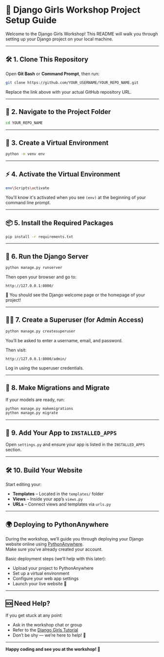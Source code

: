 # 🧡 Django Girls Workshop Project Setup Guide


Welcome to the Django Girls Workshop! This README will walk you through setting up your Django project on your local machine.

---

## 🛠️ 1. Clone This Repository

Open **Git Bash** or **Command Prompt**, then run:

```bash
git clone https://github.com/YOUR_USERNAME/YOUR_REPO_NAME.git
```

Replace the link above with your actual GitHub repository URL.

---

## 📁 2. Navigate to the Project Folder

```bash
cd YOUR_REPO_NAME
```

---

## 🌱 3. Create a Virtual Environment

```bash
python -m venv env
```

---

## ⚡ 4. Activate the Virtual Environment

```bash
env\Scripts\activate
```

You'll know it's activated when you see `(env)` at the beginning of your command line prompt.

---

## 📦 5. Install the Required Packages

```bash
pip install -r requirements.txt
```

---

## 🚀 6. Run the Django Server

```bash
python manage.py runserver
```

Then open your browser and go to:

```
http://127.0.0.1:8000/
```

🎉 You should see the Django welcome page or the homepage of your project!

---

## 🧑‍💻 7. Create a Superuser (for Admin Access)

```bash
python manage.py createsuperuser
```

You’ll be asked to enter a username, email, and password.

Then visit:

```
http://127.0.0.1:8000/admin/
```

Log in using the superuser credentials.

---

## 🔧 8. Make Migrations and Migrate

If your models are ready, run:

```bash
python manage.py makemigrations
python manage.py migrate
```

---

## 🧩 9. Add Your App to `INSTALLED_APPS`

Open `settings.py` and ensure your app is listed in the `INSTALLED_APPS` section.

---

## 🛠️ 10. Build Your Website

Start editing your:

- **Templates** – Located in the `templates/` folder  
- **Views** – Inside your app’s `views.py`  
- **URLs** – Connect views and templates via `urls.py`  

---

## 🌍 Deploying to PythonAnywhere

During the workshop, we’ll guide you through deploying your Django website online using [PythonAnywhere](https://www.pythonanywhere.com/).  
Make sure you’ve already created your account.

Basic deployment steps (we’ll help with this later):

- Upload your project to PythonAnywhere  
- Set up a virtual environment  
- Configure your web app settings  
- Launch your live website 🎉

---

## 🆘 Need Help?

If you get stuck at any point:

- Ask in the workshop chat or group  
- Refer to the [Django Girls Tutorial](https://tutorial.djangogirls.org/)  
- Don’t be shy — we’re here to help! 💪

---

**Happy coding and see you at the workshop! 💜**
